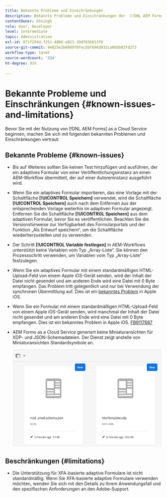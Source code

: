 ```yaml
---
title: Bekannte Probleme und Einschränkungen
description: Bekannte Probleme und Einschränkungen der  [!DNL AEM Forms] as a Cloud Service-Umgebung
contentOwner: khsingh
role: User, Developer
level: Intermediate
topic: Administration
exl-id: 871f294d-f251-4966-a021-39df65b613f0
source-git-commit: 94825e3b60d970fec5bf696d932ca66bb83fd2f3
workflow-type: tm+mt
source-wordcount: '324'
ht-degree: 91%

---
```


# Bekannte Probleme und Einschränkungen {#known-issues-and-limitations}

Bevor Sie mit der Nutzung von [!DNL AEM Forms] as a Cloud Service beginnen, machen Sie sich mit folgenden bekannten Problemen und Einschränkungen vertraut:

## Bekannte Probleme {#known-issues}

* Bis auf Weiteres sollten Sie keinen Test hinzufügen und ausführen, der ein adaptives Formular von einer Veröffentlichungsinstanz an einen AEM-Workflow übermittelt, der auf einer Autoreninstanz ausgeführt wird.

* Wenn Sie ein adaptives Formular importieren, das eine Vorlage mit der Schaltfläche **[!UICONTROL Speichern]** verwendet, wird die Schaltfläche **[!UICONTROL Speichern]** auch nach dem Entfernen aus der entsprechenden Vorlage weiterhin im adaptiven Formular angezeigt. Entfernen Sie die Schaltfläche **[!UICONTROL Speichern]** aus dem adaptiven Formular, bevor Sie es veröffentlichen. Beachten Sie die Versionshinweise zur Verfügbarkeit des Formularportals und der Funktion „Als Entwurf speichern“, um die Schaltfläche wiederherzustellen und zu verwenden.

* Der Schritt **[!UICONTROL Variable festlegen]** in AEM-Workflows unterstützt keine Variablen vom Typ „Array-Liste“. Sie können den Prozessschritt verwenden, um Variablen vom Typ „Array-Liste“ festzulegen.

* Wenn Sie ein adaptives Formular mit einem standardmäßigen HTML-Upload-Feld von einem Apple iOS-Gerät senden, wird der Inhalt der Datei nicht gesendet und am anderen Ende wird eine Datei mit 0 Byte empfangen. Das Problem tritt gelegentlich und nur bei Verwendung der synchronen Übermittlung auf. Dies ist ein [bekanntes Problem](https://feedbackassistant.apple.com/feedback/9117687) in Apple iOS.

* Wenn Sie ein Formular mit einem standardmäßigen HTML-Upload-Feld von einem Apple iOS-Gerät senden, wird manchmal der Inhalt der Datei nicht gesendet und am anderen Ende wird eine Datei mit 0 Byte empfangen. Dies ist ein bekanntes Problem in Apple iOS. [FB9117687](https://feedbackassistant.apple.com/feedback/9117687)

* AEM Forms as a Cloud Service generiert keine Miniaturansichten für XDP- und JSON-Schemadateien. Der Dienst zeigt anstelle von Miniaturansichten Standardsymbole an.

   ![Bekanntes Problem mit Forms-Miniaturansicht](/help/forms/assets/forms-tumbnail-known-issue.png)


## Beschränkungen {#limitations}

* Die Unterstützung für XFA-basierte adaptive Formulare ist nicht standardmäßig. Wenn Sie XFA-basierte adaptive Formulare verwenden möchten, wenden Sie sich mit den Details zu Ihrem Anwendungsfall und den spezifischen Anforderungen an den Adobe-Support.

